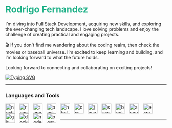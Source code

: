 <h1 style="color: #25B38BFF;">Rodrigo Fernandez</h1>

I’m diving into Full Stack Development, acquiring new skills, and exploring the ever-changing tech landscape. I love solving problems and enjoy the challenge of creating practical and engaging projects.

🎬 If you don't find me wandering about the coding realm, then check the movies or baseball universe. I’m excited to keep learning and building, and I’m looking forward to what the future holds.

Looking forward to connecting and collaborating on exciting projects!

[![Typing SVG](https://readme-typing-svg.demolab.com?font=Fira+Code&weight=600&size=21&pause=1000&color=25B38B&center=true&vCenter=true&width=435&lines=Full+Stack+Web+Develop;Building+My+Foundation+in+Tech;Starting+Small%2C+Dreaming+Big)](https://git.io/typing-svg)

---

### Languages and Tools

<img align="left" alt="nestjs" width="30px" style="padding-right:10px" src="https://cdn.jsdelivr.net/gh/devicons/devicon@latest/icons/nestjs/nestjs-original.svg"/>

<img align="left" alt="react" width="30px" style="padding-right:10px" src="https://cdn.jsdelivr.net/gh/devicons/devicon@latest/icons/react/react-original-wordmark.svg" />


<img align="left" alt="typescript" width="30px" style="padding-right:10px" src="https://cdn.jsdelivr.net/gh/devicons/devicon@latest/icons/typescript/typescript-original.svg" />


<img align="left" alt="postgresql" width="30px" style="padding-right:10px" src="https://cdn.jsdelivr.net/gh/devicons/devicon@latest/icons/postgresql/postgresql-original-wordmark.svg" />



<img align="left" alt="html" width="30px" style="padding-right:10px" src="https://cdn.jsdelivr.net/gh/devicons/devicon@latest/icons/html5/html5-original.svg" />


<img align="left" alt="css" width="30px" style="padding-right:10px" src="https://cdn.jsdelivr.net/gh/devicons/devicon@latest/icons/css3/css3-original.svg" />


<img align="left" alt="javascript" width="30px" style="padding-right:10px" src="https://cdn.jsdelivr.net/gh/devicons/devicon@latest/icons/javascript/javascript-original.svg" />


<img align="left" alt="sass" width="30px" style="padding-right:10px" src="https://cdn.jsdelivr.net/gh/devicons/devicon@latest/icons/sass/sass-original.svg" />
          

<img align="left" alt="bootstrap" width="30px" style="padding-right:10px" src="https://cdn.jsdelivr.net/gh/devicons/devicon@latest/icons/bootstrap/bootstrap-original-wordmark.svg" />


<img align="left" alt="angular" width="30px" style="padding-right:10px" src="https://cdn.jsdelivr.net/gh/devicons/devicon@latest/icons/angular/angular-original.svg" />


<img align="left" alt="express" width="30px" style="padding-right:10px" src="https://cdn.jsdelivr.net/gh/devicons/devicon@latest/icons/express/express-original-wordmark.svg" />
          

<img align="left" alt="git" width="30px" style="padding-right:10px" src="https://cdn.jsdelivr.net/gh/devicons/devicon@latest/icons/git/git-original.svg" />
          


<img align="left" alt="docker" width="30px" style="padding-right:10px" src="https://cdn.jsdelivr.net/gh/devicons/devicon@latest/icons/docker/docker-original.svg" />  
          

<img align="left" alt="nodejs" width="30px" style="padding-right:10px" src="https://cdn.jsdelivr.net/gh/devicons/devicon@latest/icons/nodejs/nodejs-original-wordmark.svg" />
          

<img align="left" alt="postman" width="30px" style="padding-right:10px"  src="https://cdn.jsdelivr.net/gh/devicons/devicon@latest/icons/postman/postman-plain.svg" />

<br>
<br>
          
          
<hr style="height:1px; border:none; color:#333; background-color:#333;" />
<br>
<br>

<!-- [![Anurag's GitHub stats](https://github-readme-stats.vercel.app/api?username=Sgt-Rodrigo&show_icons=true&theme=tokyonight)](https://github.com/anuraghazra/github-readme-stats) -->
          